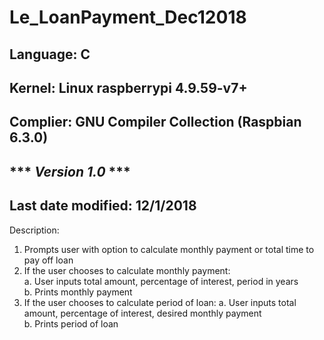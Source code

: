 # Le_LoanPayment_Dec12018  

## Language: C  
## Kernel: Linux raspberrypi 4.9.59-v7+  
## Complier: GNU Compiler Collection (Raspbian 6.3.0)  
## *** ***Version 1.0*** ***  
## Last date modified: 12/1/2018  

Description:
1. Prompts user with option to calculate monthly payment or total time to pay off loan  
2. If the user chooses to calculate monthly payment:  
a. User inputs total amount, percentage of interest, period in years  
b. Prints monthly payment  
3. If the user chooses to calculate period of loan:
a. User inputs total amount, percentage of interest, desired monthly payment  
b. Prints period of loan  

